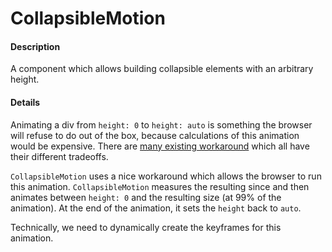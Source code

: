 # CollapsibleMotion

#### Description

A component which allows building collapsible elements with an arbitrary height.

#### Details

Animating a div from `height: 0` to `height: auto` is something the browser will refuse to do out of the box, because calculations of this animation would be expensive.
There are [many existing workaround](https://css-tricks.com/using-css-transitions-auto-dimensions/) which all have their different tradeoffs.

`CollapsibleMotion` uses a nice workaround which allows the browser to run this animation. `CollapsibleMotion` measures the resulting since and then animates between `height: 0` and the resulting size (at 99% of the animation). At the end of the animation, it sets the `height` back to `auto`.

Technically, we need to dynamically create the keyframes for this animation.

